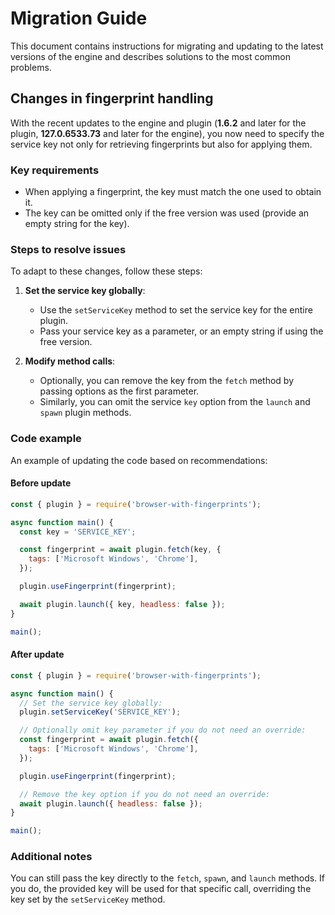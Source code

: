 # Migration Guide

This document contains instructions for migrating and updating to the latest versions of the engine and describes solutions to the most common problems.

## Changes in fingerprint handling

With the recent updates to the engine and plugin (**1.6.2** and later for the plugin, **127.0.6533.73** and later for the engine), you now need to specify the service key not only for retrieving fingerprints but also for applying them.

### Key requirements

- When applying a fingerprint, the key must match the one used to obtain it.
- The key can be omitted only if the free version was used (provide an empty string for the key).

### Steps to resolve issues

To adapt to these changes, follow these steps:

1. **Set the service key globally**:

   - Use the `setServiceKey` method to set the service key for the entire plugin.
   - Pass your service key as a parameter, or an empty string if using the free version.

2. **Modify method calls**:

   - Optionally, you can remove the key from the `fetch` method by passing options as the first parameter.
   - Similarly, you can omit the service `key` option from the `launch` and `spawn` plugin methods.

### Code example

An example of updating the code based on recommendations:

#### Before update

```js
const { plugin } = require('browser-with-fingerprints');

async function main() {
  const key = 'SERVICE_KEY';

  const fingerprint = await plugin.fetch(key, {
    tags: ['Microsoft Windows', 'Chrome'],
  });

  plugin.useFingerprint(fingerprint);

  await plugin.launch({ key, headless: false });
}

main();
```

#### After update

```js
const { plugin } = require('browser-with-fingerprints');

async function main() {
  // Set the service key globally:
  plugin.setServiceKey('SERVICE_KEY');

  // Optionally omit key parameter if you do not need an override:
  const fingerprint = await plugin.fetch({
    tags: ['Microsoft Windows', 'Chrome'],
  });

  plugin.useFingerprint(fingerprint);

  // Remove the key option if you do not need an override:
  await plugin.launch({ headless: false });
}

main();
```

### Additional notes

You can still pass the key directly to the `fetch`, `spawn`, and `launch` methods. If you do, the provided key will be used for that specific call, overriding the key set by the `setServiceKey` method.
